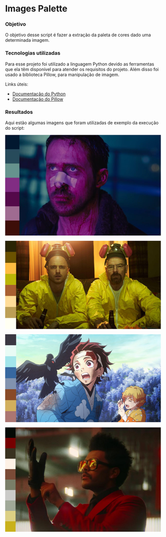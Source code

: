 # Images Palette

### Objetivo
O objetivo desse script é fazer a extração da paleta de cores dado uma determinada imagem.

### Tecnologias utilizadas

Para esse projeto foi utilizado a linguagem Python devido as ferramentas que ela têm disponível
para atender os requisitos do projeto. Além disso foi usado a biblioteca Pillow, para manipulação de imagem.

Links úteis:
- [Documentação do Python](https://www.python.org/doc/ "Documentação do Python")
- [Documentação do Pillow](https://pillow.readthedocs.io/en/stable/ "Documentação do Pillow")

### Resultados

Aqui estão algumas imagens que foram utilizadas de exemplo da execução do script:

![Blade Runner](./resultados/blade-runner.JPEG "Blade Runner")

![Breaking Bad](./resultados/breaking-bad.JPEG "Breaking Bad")

![Kimetsu No Yaiba](./resultados/kimetsu-no-yaiba.JPEG "Kimetsu No Yaiba")

![The Weeknd](./resultados/the-weeknd.JPEG "The Weeknd")